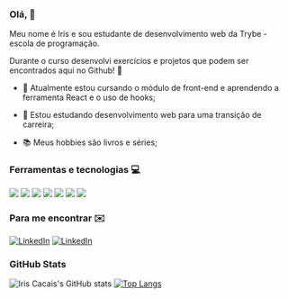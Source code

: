 ### Olá, 👋

Meu nome é Iris e sou estudante de desenvolvimento web da Trybe - escola de programação.

Durante o curso desenvolvi exercícios e projetos que podem ser encontrados aqui no Github! :pencil:

- 🌱 Atualmente estou cursando o módulo de front-end e aprendendo a ferramenta React e o uso de hooks;

- 🔭 Estou estudando desenvolvimento web para uma transição de carreira;

- :books: Meus hobbies são livros e séries;

### Ferramentas e tecnologias :computer:
<img src="https://img.shields.io/badge/JavaScript-323330?style=for-the-badge&logo=javascript&logoColor=F7DF1E"> <img src="https://img.shields.io/badge/HTML5-E34F26?style=for-the-badge&logo=html5&logoColor=white">
<img src="https://img.shields.io/badge/CSS3-1572B6?style=for-the-badge&logo=css3&logoColor=white">
<img src="https://img.shields.io/badge/React-20232A?style=for-the-badge&logo=react&logoColor=61DAFB">
<img src="https://img.shields.io/badge/Bootstrap-563D7C?style=for-the-badge&logo=bootstrap&logoColor=white">
<img src="https://img.shields.io/badge/Jest-C21325?style=for-the-badge&logo=jest&logoColor=white">
<img src="https://img.shields.io/badge/Redux-593D88?style=for-the-badge&logo=redux&logoColor=white">

### Para me encontrar :envelope: 
<a href="https://www.linkedin.com/in/iriscacais/"><img alt="LinkedIn" src="https://img.shields.io/badge/LinkedIn-0077B5?style=for-the-badge&logo=linkedin&logoColor=white" /></a>
<a href="mailto:mandeparairis@gmail.com"><img alt="LinkedIn" src="https://img.shields.io/badge/Gmail-D14836?style=for-the-badge&logo=gmail&logoColor=white" /></a>

### GitHub Stats
![Iris Cacais's GitHub stats](https://github-readme-stats.vercel.app/api?username=iriscacais&show_icons=true&theme=transparent) [![Top Langs](https://github-readme-stats.vercel.app/api/top-langs/?username=iriscacais&show_icons=true&theme=transparent)](https://github.com/anuraghazra/github-readme-stats)
